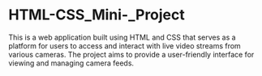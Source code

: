 # HTML-CSS_Mini-_Project
This is a web application built using HTML and CSS that serves as a platform for users to access and interact with live video streams from various cameras. The project aims to provide a user-friendly interface for viewing and managing camera feeds.
